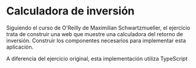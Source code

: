 # Calculadora de inversión

Siguiendo el curso de O'Reilly de Maximilian Schwartzmueller, el ejercicio trata de construir
una web que muestre una calculadora del retorno de inversión. Construir los componentes necesarios
para implementar esta aplicación.

A diferencia del ejercicio original, esta implementación utiliza TypeScript